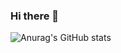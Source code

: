 ### Hi there 👋

![Anurag's GitHub stats](https://github-readme-stats.vercel.app/api?username=sungeuni0208&theme=solarized-light&show_icons=true)


<!--
**sungeuni0208/sungeuni0208** is a ✨ _special_ ✨ repository because its `README.md` (this file) appears on your GitHub profile.

Here are some ideas to get you started:

- 🔭 I’m currently working on ...
- 🌱 I’m currently learning ...
- 👯 I’m looking to collaborate on ...
- 🤔 I’m looking for help with ...
- 💬 Ask me about ...
- 📫 How to reach me: ...
- 😄 Pronouns: ...
- ⚡ Fun fact: ...
-->
